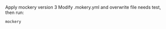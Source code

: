 Apply mockery version 3
Modify .mokery.yml and overwrite file needs test, then run:

```
mockery
```